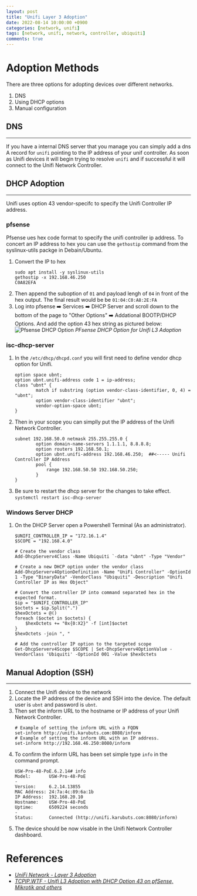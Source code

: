 ```yaml
---
layout: post
title: "Unifi Layer 3 Adoption"
date: 2022-08-14 10:00:00 +0900
categories: [network, unifi]
tags: [network, unifi, network, controller, ubiquiti]
comments: true
---
```


# Adoption Methods

There are three options for adopting devices over different networks. 
1. DNS
2. Using DHCP options
3. Manual configuration

## DNS
----

If you have a internal DNS server that you manage you can simply add a dns A record for `unifi` pointing to the IP address of your unif controller. As soon as Unifi devices it will begin trying to resolve `unifi` and if successful it will connect to the Unifi Network Controller. 

## DHCP Adoption
----

Unifi uses option 43 vendor-specifc to specify the Unifi Controller IP address. 

### pfsense

Pfsense ues hex code format to specify the unifi controller ip address. To concert an IP address to hex you can use the `gethostip` command from the syslinux-utils packge in Debain/Ubuntu. 

1. Convert the IP to hex
   ```shell
   sudo apt install -y syslinux-utils
   gethostip -x 192.168.46.250
   C0A82EFA
   ````
2. Then append the suboption of `01` and payload lengh of `04` in front of the hex output. The final result would be be `01:04:C0:A8:2E:FA`
3. Log into pfsense ➡️ Services ➡️ DHCP Server and scroll down to the bottom of the page to "Other Options" ➡️ Addational BOOTP/DHCP Options. And add the option 43 hex string as pictured below:
![Pfsense DHCP Option](/img/pfsense-dhcp-option.png)
_PFsense DHCP Option for Unifi L3 Adoption_


### isc-dhcp-server

1. In the `/etc/dhcp/dhcpd.conf` you will first need to define vendor dhcp option for Unifi.
   ```shell
   option space ubnt;
   option ubnt.unifi-address code 1 = ip-address;
   class "ubnt" {
           match if substring (option vendor-class-identifier, 0, 4) = "ubnt";
           option vendor-class-identifier "ubnt";
           vendor-option-space ubnt;
   }
   ``` 
2. Then in your scope you can simplly put the IP address of the Unifi Network Controller.  
   ```shell
   subnet 192.168.50.0 netmask 255.255.255.0 {
           option domain-name-servers 1.1.1.1, 8.8.8.8;
           option routers 192.168.50.1;
           option ubnt.unifi-address 192.168.46.250;  ##<----- Unifi Controller IP Address
           pool {
               range 192.168.50.50 192.168.50.250;
           }
   }
   ```
3. Be sure to restart the dhcp server for the changes to take effect. `systemctl restart isc-dhcp-server`

### Windows Server DHCP

1. On the DHCP Server open a Powershell Terminal (As an administrator). 
   ```shell
   $UNIFI_CONTROLLER_IP = "172.16.1.4"
   $SCOPE = "192.168.4.0" 
   
   # Create the vendor class
   Add-DhcpServerv4Class -Name Ubiquiti `-data "ubnt" -Type "Vendor"
   
   # Create a new DHCP option under the vendor class 
   Add-DhcpServerv4OptionDefinition -Name "UniFi Controller" -OptionId 1 -Type "BinaryData" -VendorClass "Ubiquiti" -Description "Unifi Controller IP as Hex Object"
   
   # Convert the controller IP into command separated hex in the expected format.
   $ip = "$UNIFI_CONTROLLER_IP"
   $octets = $ip.Split(".")
   $hexOctets = @()
   foreach ($octet in $octets) {
       $hexOctets += "0x{0:X2}" -f [int]$octet
   }
   $hexOctets -join ", "
   
   # Add the controller IP option to the targeted scope
   Get-DhcpServerv4Scope $SCOPE | Set-DhcpServerv4OptionValue -VendorClass 'Ubiquiti' -OptionId 001 -Value $hexOctets
   ```



## Manual Adoption (SSH)
----


1. Connect the Unifi device to the network
2. Locate the IP address of the device and SSH into the device. The default user is `ubnt` and password is `ubnt`. 
3. Then set the inform URL to the hostname or IP address of your Unifi Network Controller. 
   ```shell
   # Example of setting the inform URL with a FQDN
   set-inform http://unifi.karubuts.com:8080/inform
   # Example of setting the inform URL with an IP address. 
   set-inform http://192.168.46.250:8080/inform
   ```
4. To confirm the inform URL has been set simple type `info` in the command prompt. 
   ```shell
   USW-Pro-48-PoE.6.2.14# info
   Model:       USW-Pro-48-PoE
   -
   Version:     6.2.14.13855
   MAC Address: 24:7a:4c:89:6a:1b
   IP Address:  192.168.20.10
   Hostname:    USW-Pro-48-PoE
   Uptime:      6509224 seconds
   -
   Status:      Connected (http://unifi.karubuts.com:8080/inform)
   ```
5. The device should be now visable in the Unifi Network Controller dashboard. 


# References
- _[UniFi Network - Layer 3 Adoption](https://help.ui.com/hc/en-us/articles/204909754-UniFi-Layer-3-Adoption-for-Remote-UniFi-Network-Applications)_
- _[TCPIP.WTF - Unifi L3 Adoption with DHCP Option 43 on pfSense, Mikrotik and others](https://tcpip.wtf/en/unifi-l3-adoption-with-dhcp-option-43-on-pfsense-mikrotik-and-others.htm)_
